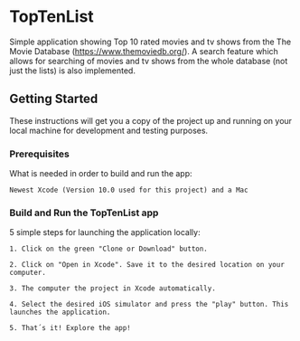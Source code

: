 # TopTenList

Simple application showing Top 10 rated movies and tv shows from the The Movie Database (https://www.themoviedb.org/). 
A search feature which allows for searching of movies and tv shows from the whole database (not just the lists) is also implemented.

## Getting Started

These instructions will get you a copy of the project up and running on your local machine for development and testing purposes. 

### Prerequisites

What is needed in order to build and run the app:
```
Newest Xcode (Version 10.0 used for this project) and a Mac
```

### Build and Run the TopTenList app

5 simple steps for launching the application locally:

```
1. Click on the green "Clone or Download" button.
```
```
2. Click on "Open in Xcode". Save it to the desired location on your computer.
```
```
3. The computer the project in Xcode automatically.
```
```
4. Select the desired iOS simulator and press the "play" button. This launches the application. 
```
```
5. That´s it! Explore the app! 
```
